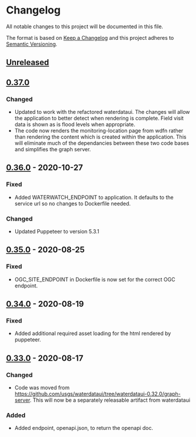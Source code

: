 # Changelog
All notable changes to this project will be documented in this file.

The format is based on [Keep a Changelog](http://keepachangelog.com/en/1.0.0/)
and this project adheres to [Semantic Versioning](http://semver.org/spec/v2.0.0.html).

## [Unreleased](https://github.com/usgs/wdfn-graph-server/compare/wdfn-graph-server-0.37.0...master)
## [0.37.0](https://github.com/usgs/wdfn-graph-server/compare/wdfn-graph-server-0.36.0...wdfn-graph-server-0.36.0)
### Changed
- Updated to work with the refactored waterdataui. The changes will allow the application to better detect when rendering is complete. Field visit data is shown as is flood levels when appropriate.
- The code now renders the monitoring-location page from wdfn rather than rendering the content which is created within the application. This will eliminate much of the dependancies between these two code bases and simplifies the graph server.

## [0.36.0](https://github.com/usgs/wdfn-graph-server/compare/wdfn-graph-server-0.35.0...wdfn-graph-server-0.36.0) - 2020-10-27
### Fixed
- Added WATERWATCH_ENDPOINT to application. It defaults to the service url so no changes to Dockerfile needed.

### Changed
- Updated Puppeteer to version 5.3.1

## [0.35.0](https://github.com/usgs/wdfn-graph-server/compare/wdfn-graph-server-0.34.0...wdfn-graph-server-0.35.0) - 2020-08-25
### Fixed
- OGC_SITE_ENDPOINT in Dockerfile is now set for the correct OGC endpoint.

## [0.34.0](https://github.com/usgs/wdfn-graph-server/compare/wdfn-graph-server-0.33.0...wdfn-graph-server-0.34.0) - 2020-08-19
### Fixed
-   Added additional required asset loading for the html rendered by puppeteer. 

## [0.33.0](https://github.com/usgs/wdfn-graph-server/tree/wdfn-graph-server-0.33.0) - 2020-08-17
### Changed
-   Code was moved from <https://github.com/usgs/waterdataui/tree/waterdataui-0.32.0/graph-server>.
This will now be a separately releasable artifact from waterdataui

### Added
-   Added endpoint, openapi.json, to return the openapi doc.